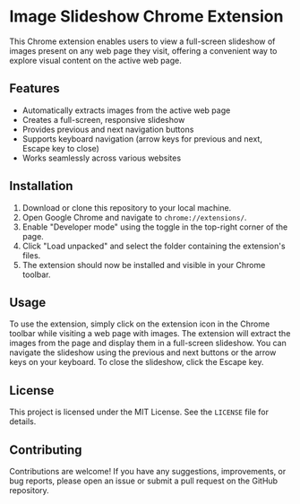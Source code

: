 # Image Slideshow Chrome Extension

This Chrome extension enables users to view a full-screen slideshow of images present on any web page they visit, offering a convenient way to explore visual content on the active web page.

## Features

- Automatically extracts images from the active web page
- Creates a full-screen, responsive slideshow
- Provides previous and next navigation buttons
- Supports keyboard navigation (arrow keys for previous and next, Escape key to close)
- Works seamlessly across various websites

## Installation

1. Download or clone this repository to your local machine.
2. Open Google Chrome and navigate to `chrome://extensions/`.
3. Enable "Developer mode" using the toggle in the top-right corner of the page.
4. Click "Load unpacked" and select the folder containing the extension's files.
5. The extension should now be installed and visible in your Chrome toolbar.

## Usage

To use the extension, simply click on the extension icon in the Chrome toolbar while visiting a web page with images. The extension will extract the images from the page and display them in a full-screen slideshow. You can navigate the slideshow using the previous and next buttons or the arrow keys on your keyboard. To close the slideshow, click the Escape key.

## License

This project is licensed under the MIT License. See the `LICENSE` file for details.

## Contributing

Contributions are welcome! If you have any suggestions, improvements, or bug reports, please open an issue or submit a pull request on the GitHub repository.
